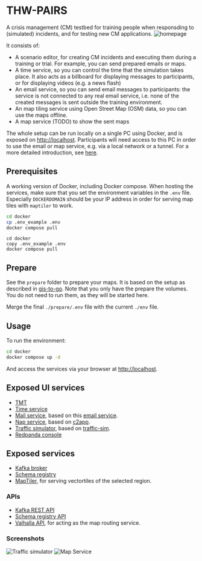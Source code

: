 # THW-PAIRS

A crisis management (CM) testbed for training people when responsding to (simulated) incidents, and for testing new CM applications. 
![homepage](https://github.com/erikvullings/thw-pairs/assets/3140667/3c0ead3b-3fd6-4b92-87cf-b0bef662c402)

It consists of:

- A scenario editor, for creating CM incidents and executing them during a training or trial. For example, you can send prepared emails or maps.
- A time service, so you can control the time that the simulation takes place. It also acts as a billboard for displaying messages to participants, or for displaying videos (e.g. a news flash)
- An email service, so you can send email messages to participants: the service is not connected to any real email service, i.e. none of the created messages is sent outside the training environment.
- An map tiling service using Open Street Map (OSM) data, so you can use the maps offline.
- A map service (TODO) to show the sent maps

The whole setup can be run locally on a single PC using Docker, and is exposed on [http://localhost](http://localhost). Participants will need access to this PC in order to use the email or map service, e.g. via a local network or a tunnel. For a more detailed introduction, see [here](./documentation/README.md).

## Prerequisites

A working version of Docker, including Docker compose. When hosting the services, make sure that you set the environment variables in the `.env` file. Especially `DOCKERDOMAIN` should be your IP address in order for serving map tiles with `maptiler` to work.

```bash
cd docker
cp .env_example .env
docker compose pull
```

```dos
cd docker
copy .env_example .env
docker compose pull
```

## Prepare

See the `prepare` folder to prepare your maps. It is based on the setup as described in [gis-to-go](https://github.com/erikvullings/gis-to-go). Note that you only have the prepare the volumes. You do not need to run them, as they will be started here. 

Merge the final `./prepare/.env` file with the current `./env` file.

## Usage

To run the environment:

```bash
cd docker
docker compose up -d
```

And access the services via your browser at [http://localhost](http://localhost).

## Exposed UI services

- [TMT](http://localhost/tmt)
- [Time service](http://localhost/time)
- [Mail service](http://localhost/mail), based on this [email service](https://github.com/DRIVER-EU/email-gateway).
- [Nap service](http://localhost/map), based on [c2app](https://github.com/TNO/c2app/tree/safr).
- [Traffic simulator](http://localhost/traffic), based on [traffic-sim](https://github.com/erikvullings/traffic-sim).
- [Redpanda console](http://localhost/console)

## Exposed services

- [Kafka broker](http://localhost:3501)
- [Schema registry](http://localhost:3502)
- [MapTiler](http://localhost/maptiler), for serving vectortiles of the selected region.

### APIs

- [Kafka REST API](http://localhost:3500/topics)
- [Schema registry API](http://localhost:3502/subjects)
- [Valhalla API](http://localhost/valhalla), for acting as the map routing service.

### Screenshots

![Traffic simulator](https://github.com/erikvullings/thw-pairs/assets/3140667/a0865eff-ccfc-4399-81fb-29533a8b7db5)
![Map Service](https://github.com/erikvullings/thw-pairs/assets/3140667/20d52568-f826-4f71-a3f4-a2cee37c2648)

